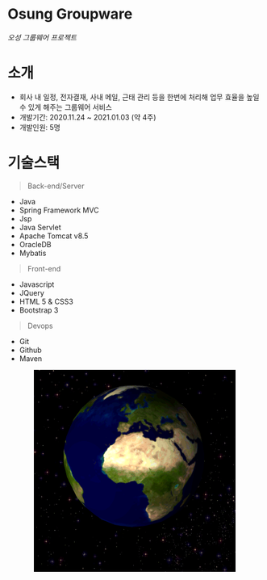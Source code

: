 # Osung Groupware

_오성 그룹웨어 프로젝트_



# 소개



- 회사 내 일정, 전자결재, 사내 메일, 근태 관리 등을 한번에 처리해 업무 효율을 높일 수 있게 해주는 그룹웨어 서비스
- 개발기간: 2020.11.24 ~ 2021.01.03 (약 4주)
- 개발인원: 5명





# 기술스택

> Back-end/Server

- Java
- Spring Framework MVC
- Jsp
- Java Servlet
- Apache Tomcat v8.5
- OracleDB
- Mybatis 



> Front-end

- Javascript
- JQuery
- HTML 5 & CSS3
- Bootstrap 3



> Devops

- Git
- Github
- Maven





<p align="center"><img src="https://github.com/tnqlsdl1300/GitHub/blob/936c19add3ade70021c1a1104b60086a1c0647a3/src/Rotating_earth_large.gif"></p>



